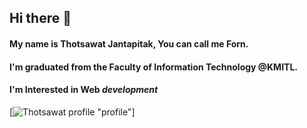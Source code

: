 ## Hi there 👋

#### My name is Thotsawat Jantapitak, You can call me Forn.
#### I'm graduated from the Faculty of Information Technology @KMITL.
#### I'm Interested in Web ***development***

[![Thotsawat profile](https://www.i-pic.info/i/f6Ce283815.JPG) "profile"]

<!--
**jfornqz/jfornqz** is a ✨ _special_ ✨ repository because its `README.md` (this file) appears on your GitHub profile.

Here are some ideas to get you started:

- 🔭 I’m currently working on ...
- 🌱 I’m currently learning ...
- 👯 I’m looking to collaborate on ...
- 🤔 I’m looking for help with ...
- 💬 Ask me about ...
- 📫 How to reach me: ...
- 😄 Pronouns: ...
- ⚡ Fun fact: ...
-->
